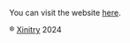 You can visit the website [here](https://www.elcalvoyt.github.io/GTA-Money-Calculator).

® [Xinitry](https://www.xinitry.com) 2024
